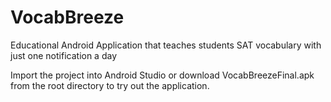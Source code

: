 # VocabBreeze
Educational Android Application that teaches students SAT vocabulary with just one notification a day

Import the project into Android Studio or download VocabBreezeFinal.apk from the root directory to try out the application. 
